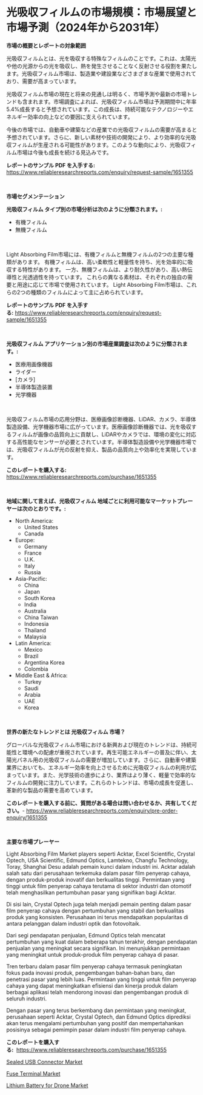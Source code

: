 <p><h1>光吸収フィルムの市場規模：市場展望と市場予測（2024年から2031年）</h1></p><p><strong>市場の概要とレポートの対象範囲</strong></p>
<p><p>光吸収フィルムとは、光を吸収する特殊なフィルムのことです。これは、太陽光や他の光源からの光を吸収し、熱を発生させることなく反射させる役割を果たします。光吸収フィルム市場は、製造業や建設業などさまざまな産業で使用されており、需要が高まっています。</p><p>光吸収フィルム市場の現在と将来の見通しは明るく、市場予測や最新の市場トレンドも含まれます。市場調査によれば、光吸収フィルム市場は予測期間中に年率5.4%成長すると予想されています。この成長は、持続可能なテクノロジーやエネルギー効率の向上などの要因に支えられています。</p><p>今後の市場では、自動車や建築などの産業での光吸収フィルムの需要が高まると予想されています。さらに、新しい素材や技術の開発により、より効率的な光吸収フィルムが生産される可能性があります。このような動向により、光吸収フィルム市場は今後も成長を続ける見込みです。</p></p>
<p><strong>レポートのサンプル PDF を入手する:</strong> <a href="https://www.reliableresearchreports.com/enquiry/request-sample/1651355">https://www.reliableresearchreports.com/enquiry/request-sample/1651355</a></p>
<p>&nbsp;</p>
<p><strong>市場セグメンテーション</strong></p>
<p><strong>光吸収フィルム タイプ別の市場分析は次のように分類されます。:</strong></p>
<p><ul><li>有機フィルム</li><li>無機フィルム</li></ul></p>
<p>&nbsp;</p>
<p><p>Light Absorbing Film市場には、有機フィルムと無機フィルムの2つの主要な種類があります。 有機フィルムは、高い柔軟性と軽量性を持ち、光を効率的に吸収する特性があります。 一方、無機フィルムは、より耐久性があり、高い熱伝導性と光透過性を持っています。 これらの異なる素材は、それぞれの独自の需要と用途に応じて市場で使用されています。 Light Absorbing Film市場は、これらの2つの種類のフィルムによって主に占められています。</p></p>
<p><strong>レポートのサンプル PDF を入手する:</strong>&nbsp;<a href="https://www.reliableresearchreports.com/enquiry/request-sample/1651355">https://www.reliableresearchreports.com/enquiry/request-sample/1651355</a></p>
<p>&nbsp;</p>
<p><strong> 光吸収フィルム アプリケーション別の市場産業調査は次のように分類されます。:</strong></p>
<p><ul><li>医療用画像機器</li><li>ライダー</li><li>[カメラ]</li><li>半導体製造装置</li><li>光学機器</li></ul></p>
<p>&nbsp;</p>
<p><p>光吸収フィルム市場の応用分野は、医療画像診断機器、LiDAR、カメラ、半導体製造設備、光学機器市場に広がっています。医療画像診断機器では、光を吸収するフィルムが画像の品質向上に貢献し、LiDARやカメラでは、環境の変化に対応する高性能なセンサーが必要とされています。半導体製造設備や光学機器市場では、光吸収フィルムが光の反射を抑え、製品の品質向上や効率化を実現しています。</p></p>
<p><strong>このレポートを購入する:</strong>&nbsp; <a href="https://www.reliableresearchreports.com/purchase/1651355">https://www.reliableresearchreports.com/purchase/1651355</a></p>
<p>&nbsp;</p>
<p><strong>地域に関して言えば、光吸収フィルム 地域ごとに利用可能なマーケットプレーヤーは次のとおりです。:</strong></p>
<p><ul>
    <li>
        North America:
        <ul>
            <li>United States</li>
            <li>Canada</li>
        </ul>
    </li>
    <li>
        Europe:
        <ul>
            <li>Germany</li>
            <li>France</li>
            <li>U.K.</li>
            <li>Italy</li>
            <li>Russia</li>
        </ul>
    </li>
    <li>
        Asia-Pacific:
        <ul>
            <li>China</li>
            <li>Japan</li>
            <li>South Korea</li>
            <li>India</li>
            <li>Australia</li>
            <li>China Taiwan</li>
            <li>Indonesia</li>
            <li>Thailand</li>
            <li>Malaysia</li>
        </ul>
    </li>
    <li>
        Latin America:
        <ul>
            <li>Mexico</li>
            <li>Brazil</li>
            <li>Argentina Korea</li>
            <li>Colombia</li>
        </ul>
    </li>
    <li>
        Middle East & Africa:
        <ul>
            <li>Turkey</li>
            <li>Saudi</li>
            <li>Arabia</li>
            <li>UAE</li>
            <li>Korea</li>
        </ul>
    </li>
    </ul></p>
<p>&nbsp;</p>
<p><strong>世界の新たなトレンドとは 光吸収フィルム 市場？</strong></p>
<p><p>グローバルな光吸収フィルム市場における新興および現在のトレンドは、持続可能性と環境への配慮が重視されています。再生可能エネルギーの普及に伴い、太陽光パネル用の光吸収フィルムの需要が増加しています。さらに、自動車や建築業界においても、エネルギー効率を向上させるために光吸収フィルムの利用が広まっています。また、光学技術の進歩により、業界はより薄く、軽量で効率的なフィルムの開発に注力しています。これらのトレンドは、市場の成長を促進し、革新的な製品の需要を高めています。</p></p>
<p><strong>このレポートを購入する前に、質問がある場合は問い合わせるか、共有してください。</strong>- <a href="https://www.reliableresearchreports.com/enquiry/pre-order-enquiry/1651355">https://www.reliableresearchreports.com/enquiry/pre-order-enquiry/1651355</a></p>
<p>&nbsp;</p>
<p><strong>主要な市場プレーヤー</strong></p>
<p><p>Light Absorbing Film Market players seperti Acktar, Excel Scientific, Crystal Optech, USA Scientific, Edmund Optics, Lamtekno, Changfu Technology, Toray, Shanghai Desu adalah pemain kunci dalam industri ini. Acktar adalah salah satu dari perusahaan terkemuka dalam pasar film penyerap cahaya, dengan produk-produk inovatif dan berkualitas tinggi. Permintaan yang tinggi untuk film penyerap cahaya terutama di sektor industri dan otomotif telah menghasilkan pertumbuhan pasar yang signifikan bagi Acktar.</p><p>Di sisi lain, Crystal Optech juga telah menjadi pemain penting dalam pasar film penyerap cahaya dengan pertumbuhan yang stabil dan berkualitas produk yang konsisten. Perusahaan ini terus mendapatkan popularitas di antara pelanggan dalam industri optik dan fotovoltaik.</p><p>Dari segi pendapatan penjualan, Edmund Optics telah mencatat pertumbuhan yang kuat dalam beberapa tahun terakhir, dengan pendapatan penjualan yang meningkat secara signifikan. Ini menunjukkan permintaan yang meningkat untuk produk-produk film penyerap cahaya di pasar.</p><p>Tren terbaru dalam pasar film penyerap cahaya termasuk peningkatan fokus pada inovasi produk, pengembangan bahan-bahan baru, dan penetrasi pasar yang lebih luas. Permintaan yang tinggi untuk film penyerap cahaya yang dapat meningkatkan efisiensi dan kinerja produk dalam berbagai aplikasi telah mendorong inovasi dan pengembangan produk di seluruh industri.</p><p>Dengan pasar yang terus berkembang dan permintaan yang meningkat, perusahaan seperti Acktar, Crystal Optech, dan Edmund Optics diprediksi akan terus mengalami pertumbuhan yang positif dan mempertahankan posisinya sebagai pemimpin pasar dalam industri film penyerap cahaya.</p></p>
<p><strong>このレポートを購入する:</strong>&nbsp;&nbsp;<a href="https://www.reliableresearchreports.com/purchase/1651355">https://www.reliableresearchreports.com/purchase/1651355</a></p>
<p><p><a href="https://github.com/jj19131/Market-Research-Report-List-2/blob/main/sealed-usb-connector-market.md">Sealed USB Connector Market</a></p><p><a href="https://github.com/jodemen/Market-Research-Report-List-2/blob/main/fuse-terminal-market.md">Fuse Terminal Market</a></p><p><a href="https://github.com/marloy8/Market-Research-Report-List-3/blob/main/lithium-battery-for-drone-market.md">Lithium Battery for Drone Market</a></p></p>
